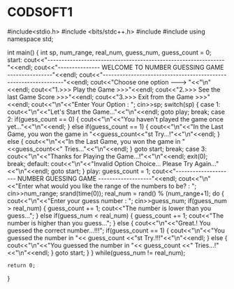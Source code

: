 # CODSOFT1
#include<stdio.h>
#include <bits/stdc++.h>
#include <iostream>
#include<cstdlib>
using namespace std;

int main()
{
    int sp, num_range, real_num, guess_num, guess_count = 0;
    start:
    cout<<"---------------------------------------------------------------"<<endl;
    cout<<"--------------- WELCOME TO NUMBER GUESSING GAME ----------------"<<endl;
    cout<<"----------------------------------------------------------------"<<endl;
    cout<<"Choose one option ---> "<<"\n"<<endl;
    cout<<"1.>>> Play the Game >>>"<<endl;
    cout<<"2.>>> See the last Game Score >>>"<<endl;
    cout<<"3.>>> Exit from the Game >>>"<<endl;
    cout<<"\n"<<"Enter Your Option : ";
    cin>>sp;
    switch(sp)
    {
        case 1:
            cout<<"\n"<<"Let's Start the Game..."<<"\n"<<endl;
            goto play;
            break;
        case 2:
            if(guess_count == 0)
            {
                cout<<"\n"<<"You haven't played the game once yet..."<<"\n"<<endl;
            }
            else if(guess_count == 1)
            {
                cout<<"\n"<<"In the Last Game, you won the game in "<<guess_count<<"st Try...!"<<"\n"<<endl;
            }
            else
            {
                cout<<"\n"<<"In the Last Game, you won the game in "<<guess_count<<" Tries..."<<"\n"<<endl;
            }
            goto start;
            break;
        case 3:
            cout<<"\n"<<"Thanks for Playing the Game...!"<<"\n"<<endl;
            exit(0);
            break;
        default:
            cout<<"\n"<<"Invalid Option Choice... Please Try Again..."<<"\n"<<endl;
            goto start;
    }
    play:
    guess_count = 1;
    cout<<"--------------------- NUMBER GUESSING GAME -------------------"<<endl;
    cout<<"\n"<<"Enter what would you like the range of the numbers to be? : ";
    cin>>num_range;
    srand(time(0));
    real_num = rand() % (num_range+1);
    do
    {
        cout<<"\n"<<"Enter your guess number : ";
        cin>>guess_num;
        if(guess_num > real_num)
        {
            guess_count += 1;
            cout<<"The number is lower than you guess...";
        }
        else if(guess_num < real_num)
        {
            guess_count += 1;
            cout<<"The number is higher than you guess...";
        }
        else
        {
            cout<<"\n"<<"Great.! You guessed the correct number...!!!";
            if(guess_count == 1)
            {
                cout<<"\n"<<"You guessed the number in "<< guess_count <<"st Try.!!!"<<"\n"<<endl;
            }
            else
            {
                cout<<"\n"<<"You guessed the number in "<< guess_count <<" Tries...!"<<"\n"<<endl;
            }
            goto start;
        }
    }
    while(guess_num != real_num);
    

    return 0;
}
